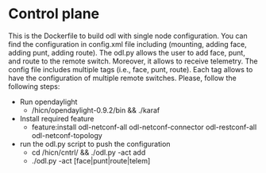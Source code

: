 # Control plane 
This is the Dockerfile to build odl with single node configuration. You can find the configuration in config.xml file including (mounting, adding face, adding punt, adding route). The odl.py allows the user to add face, punt, and route to the remote switch. Moreover, it allows to receive telemetry. The config file includes multiple tags (i.e., face, punt, route). Each tag allows to have the configuration of multiple remote switches. Please, follow the following steps:

* Run opendaylight 
    * /hicn/opendaylight-0.9.2/bin && ./karaf
* Install required feature   
    * feature:install odl-netconf-all odl-netconf-connector odl-restconf-all odl-netconf-topology
* run the odl.py script to push the configuration
    *  cd /hicn/cntrl/ && ./odl.py -act add
    *  ./odl.py -act [face|punt|route|telem]
